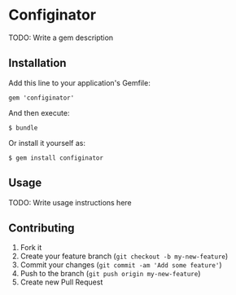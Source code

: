 # Configinator

TODO: Write a gem description

## Installation

Add this line to your application's Gemfile:

    gem 'configinator'

And then execute:

    $ bundle

Or install it yourself as:

    $ gem install configinator

## Usage

TODO: Write usage instructions here

## Contributing

1. Fork it
2. Create your feature branch (`git checkout -b my-new-feature`)
3. Commit your changes (`git commit -am 'Add some feature'`)
4. Push to the branch (`git push origin my-new-feature`)
5. Create new Pull Request
